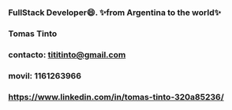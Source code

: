 ### FullStack Developer😄. ✨from Argentina to the world✨

### Tomas Tinto
### contacto: tititinto@gmail.com
### movil: 1161263966


### https://www.linkedin.com/in/tomas-tinto-320a85236/


<!--
**TomasTinto1234/TomasTinto1234** is a ✨ _special_ ✨ repository because its `README.md` (this file) appears on your GitHub profile.

Here are some ideas to get you started:

- 🔭 I’m currently working on ...
- 🌱 I’m currently learning ...
- 👯 I’m looking to collaborate on ...
- 🤔 I’m looking for help with ...
- 💬 Ask me about ...
- 📫 How to reach me: ...
- 😄 Pronouns: ...
- ⚡ Fun fact: ...
-->
